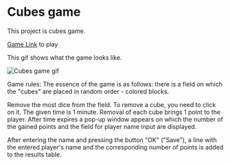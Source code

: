 # Cubes game

This project is cubes game.

[Game Link](https://serejabogdan.github.io/cubes-game/) to play

This gif shows what the game looks like.

![Cubes game gif](https://s8.gifyu.com/images/bandicam-2020-11-11-21-29-52-232.gif)

Game rules:
The essence of the game is as follows: there is a field on which the "cubes" are placed in random order - colored blocks.

Remove the most dice from the field. To remove a cube, you need to click on it. The given time is 1 minute. Removal of each cube brings 1 point to the player.
After time expires a pop-up window appears on which the number of the gained points and the field for player name input are displayed.

After entering the name and pressing the button "OK" ("Save"), a line with the entered player's name and the corresponding number of points is added to the results table.
